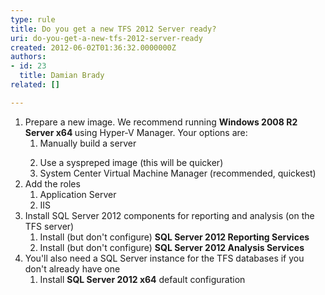 ```yaml
---
type: rule
title: Do you get a new TFS 2012 Server ready?
uri: do-you-get-a-new-tfs-2012-server-ready
created: 2012-06-02T01:36:32.0000000Z
authors:
- id: 23
  title: Damian Brady
related: []

---
```




<span class='intro'> <ol><li>Prepare a new image. We recommend running <strong>Windows 2008 R2 Server x64 </strong>using Hyper-V Manager. Your options are&#58; <ol><li>Manually build a server </li>
<li>Use a&#160;syspreped image (this will be quicker)</li>
<li>System Center Virtual Machine Manager (recommended, quickest)</li></ol></li>
<li>Add the roles <ol><li>Application Server </li>
<li>IIS</li></ol></li>
<li>Install SQL Server 2012 components for reporting and analysis (on the TFS server) <ol><li>Install (but don't configure) <strong>SQL Server 2012 Reporting Services</strong></li>
<li>Install (but don't configure) <strong>SQL Server 2012 Analysis Services</strong></li></ol></li>
<li>You'll also need a SQL Server instance for the TFS databases if you don't already have one <ol><li>Install <strong>SQL Server 2012 x64</strong> default configuration</li></ol></li></ol> </span>





